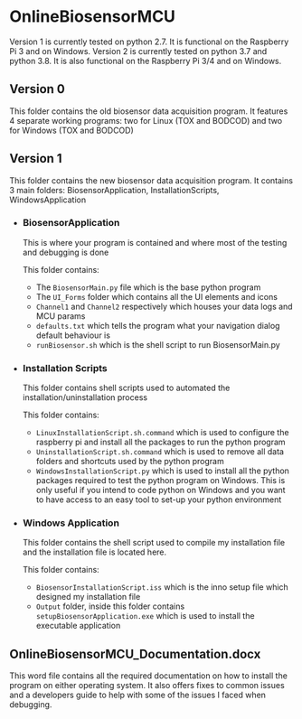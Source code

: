 # OnlineBiosensorMCU
Version 1 is currently tested on python 2.7. It is functional on the Raspberry Pi 3 and on Windows. 
Version 2 is currently tested on python 3.7 and python 3.8. It is also functional on the Raspberry Pi 3/4 and on Windows.

## Version 0
This folder contains the old biosensor data acquisition program. It features 4 separate working programs: two for Linux (TOX and BODCOD) and two for Windows (TOX and BODCOD)

## Version 1
This folder contains the new biosensor data acquisition program. It contains 3 main folders: BiosensorApplication, InstallationScripts, WindowsApplication

- ### BiosensorApplication
  This is where your program is contained and where most of the testing and debugging is done

  This folder contains:
  - The `BiosensorMain.py` file which is the base python program
  - The `UI_Forms` folder which contains all the UI elements and icons
  - `Channel1` and `Channel2` respectively which houses your data logs and MCU params
  - `defaults.txt` which tells the program what your navigation dialog default behaviour is
  - `runBiosensor.sh` which is the shell script to run BiosensorMain.py

- ### Installation Scripts
  This folder contains shell scripts used to automated the installation/uninstallation process
  
  This folder contains:
  - `LinuxInstallationScript.sh.command` which is used to configure the raspberry pi and install all the packages to run the python program
  - `UninstallationScript.sh.command` which is used to remove all data folders and shortcuts used by the python program
  - `WindowsInstallationScript.py` which is used to install all the python packages required to test the python program on Windows. This is only useful if you intend to code python on Windows and you want to have access to an easy tool to set-up your python environment

- ### Windows Application
  This folder contains the shell script used to compile my installation file and the installation file is located here.
  
  This folder contains:
  - `BiosensorInstallationScript.iss` which is the inno setup file which designed my installation file
  - `Output` folder, inside this folder contains `setupBiosensorApplication.exe` which is used to install the executable application

## OnlineBiosensorMCU_Documentation.docx
This word file contains all the required documentation on how to install the program on either operating system. It also offers fixes to common issues and a developers guide to help with some of the issues I faced when debugging.
